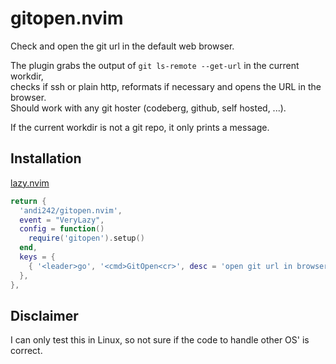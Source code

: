 # gitopen.nvim

Check and open the git url in the default web browser.

The plugin grabs the output of `git ls-remote --get-url` in the current workdir,  
checks if ssh or plain http, reformats if necessary and opens the URL in the browser.  
Should work with any git hoster (codeberg, github, self hosted, ...).

If the current workdir is not a git repo, it only prints a message.

## Installation

[lazy.nvim](https://github.com/folke/lazy.nvim)

```lua
return {
  'andi242/gitopen.nvim',
  event = "VeryLazy",
  config = function()
    require('gitopen').setup()
  end,
  keys = {
    { '<leader>go', '<cmd>GitOpen<cr>', desc = 'open git url in browser' },
  },
},
```

## Disclaimer

I can only test this in Linux, so not sure if the code to handle other OS' is correct.
